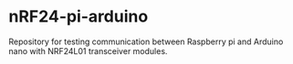 # nRF24-pi-arduino
Repository for testing communication between Raspberry pi and Arduino nano with NRF24L01 transceiver modules.
